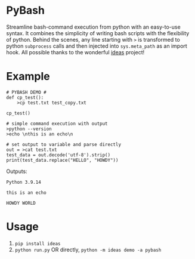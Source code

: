 # PyBash

Streamline bash-command execution from python with an easy-to-use syntax. It combines the simplicity of writing bash scripts with the flexibility of python. Behind the scenes, any line starting with `>` is transformed to python `subprocess` calls and then injected into `sys.meta_path` as an import hook. All possible thanks to the wonderful [ideas](https://github.com/aroberge/ideas) project!


# Example

```
# PYBASH DEMO #
def cp_test():
    >cp test.txt test_copy.txt

cp_test()

# simple command execution with output
>python --version
>echo \nthis is an echo\n

# set output to variable and parse directly
out = >cat test.txt
test_data = out.decode('utf-8').strip()
print(test_data.replace("HELLO", "HOWDY"))
```

Outputs:
```
Python 3.9.14

this is an echo

HOWDY WORLD
```

# Usage
1. `pip install ideas`
2. `python run.py` OR directly, `python -m ideas demo -a pybash`
